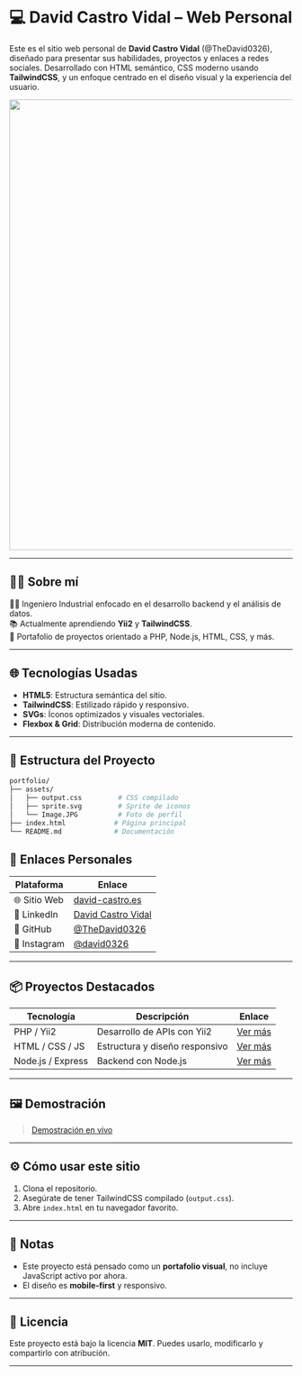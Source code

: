 # 💻 David Castro Vidal – Web Personal

Este es el sitio web personal de **David Castro Vidal** (@TheDavid0326), diseñado para presentar sus habilidades, proyectos y enlaces a redes sociales. Desarrollado con HTML semántico, CSS moderno usando **TailwindCSS**, y un enfoque centrado en el diseño visual y la experiencia del usuario.

<div align="center">
  <img src=https://i.imgur.com/bkHggJY.png" width="800">
</div>

---

## 🧑‍💻 Sobre mí

👨‍🔧 Ingeniero Industrial enfocado en el desarrollo backend y el análisis de datos.  
📚 Actualmente aprendiendo **Yii2** y **TailwindCSS**.  
📍 Portafolio de proyectos orientado a PHP, Node.js, HTML, CSS, y más.

---

## 🌐 Tecnologías Usadas

- **HTML5**: Estructura semántica del sitio.
- **TailwindCSS**: Estilizado rápido y responsivo.
- **SVGs**: Íconos optimizados y visuales vectoriales.
- **Flexbox & Grid**: Distribución moderna de contenido.

---

## 📁 Estructura del Proyecto
```bash
portfolio/
├── assets/
│   ├── output.css         # CSS compilado
│   ├── sprite.svg         # Sprite de iconos
│   └── Image.JPG          # Foto de perfil
├── index.html            # Página principal
└── README.md             # Documentación
```

## 🔗 Enlaces Personales

| Plataforma | Enlace |
|-----------|--------|
| 🌐 Sitio Web | [david-castro.es](https://www.david-castro.es) |
| 🧠 LinkedIn | [David Castro Vidal](https://www.linkedin.com/in/david-castro-vidal-305307b8/) |
| 🐙 GitHub | [@TheDavid0326](https://github.com/TheDavid0326) |
| 📸 Instagram | [@david0326](https://www.instagram.com/david0326/) |

---

## 📦 Proyectos Destacados

| Tecnología | Descripción | Enlace |
|------------|-------------|--------|
| PHP / Yii2 | Desarrollo de APIs con Yii2 | [Ver más](https://www.david-castro.es/php-desarrollo-de-apis) |
| HTML / CSS / JS | Estructura y diseño responsivo | [Ver más](https://www.david-castro.es/htmlcssjs-html-css-y-javascript) |
| Node.js / Express | Backend con Node.js | [Ver más](https://www.david-castro.es/nodejs-desarrollo-de-apis) |

---

## 🖼 Demostración

> [Demostración en vivo](https://subtle-kleicha-9704cb.netlify.app/)

---

## ⚙️ Cómo usar este sitio

1. Clona el repositorio.
2. Asegúrate de tener TailwindCSS compilado (`output.css`).
3. Abre `index.html` en tu navegador favorito.

---

## 📌 Notas

- Este proyecto está pensado como un **portafolio visual**, no incluye JavaScript activo por ahora.
- El diseño es **mobile-first** y responsivo.

---

## 📝 Licencia

Este proyecto está bajo la licencia **MIT**. Puedes usarlo, modificarlo y compartirlo con atribución.

---

